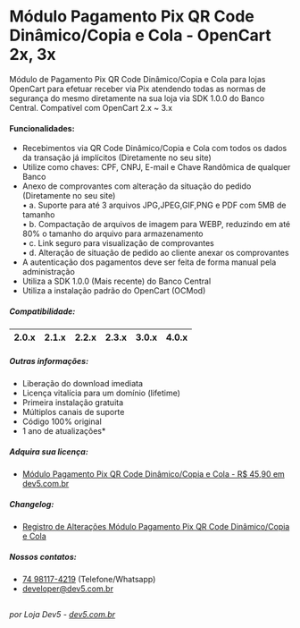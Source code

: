 # Módulo Pagamento Pix QR Code Dinâmico/Copia e Cola - OpenCart 2x, 3x
Módulo de Pagamento Pix QR Code Dinâmico/Copia e Cola para lojas OpenCart para efetuar receber via Pix atendendo todas as normas de segurança do mesmo diretamente na sua loja via SDK 1.0.0 do Banco Central. Compatível com OpenCart 2.x ~ 3.x

#### Funcionalidades:
- Recebimentos via QR Code Dinâmico/Copia e Cola com todos os dados da transação já implícitos (Diretamente no seu site)
- Utilize como chaves: CPF, CNPJ, E-mail e Chave Randômica de qualquer Banco
- Anexo de comprovantes com alteração da situação do pedido (Diretamente no seu site)\
• a. Suporte para até 3 arquivos JPG,JPEG,GIF,PNG e PDF com 5MB de tamanho\
• b. Compactação de arquivos de imagem para WEBP, reduzindo em até 80% o tamanho do arquivo para armazenamento\
• c. Link seguro para visualização de comprovantes\
• d. Alteração de situação de pedido ao cliente anexar os comprovantes
- A autenticação dos pagamentos deve ser feita de forma manual pela administração
- Utiliza a SDK 1.0.0 (Mais recente) do Banco Central
- Utiliza a instalação padrão do OpenCart (OCMod)

##### Compatibilidade:
|2.0.x|2.1.x|2.2.x|2.3.x|3.0.x|4.0.x|
|-|-|-|-|-|-|

##### Outras informações:
- Liberação do download imediata
- Licença vitalícia para um domínio (lifetime)
- Primeira instalação gratuita
- Múltiplos canais de suporte
- Código 100% original
- 1 ano de atualizações*

##### Adquira sua licença:
- [Módulo Pagamento Pix QR Code Dinâmico/Copia e Cola - R$ 45,90 em dev5.com.br](https://dev5.com.br/opencart/pagamentos/pix-qr-dinamico-copia-e-cola)

##### Changelog:
- [Registro de Alterações Módulo Pagamento Pix QR Code Dinâmico/Copia e Cola](https://dev5.com.br/opencart/pagamentos/pix-qr-dinamico-copia-e-cola#changelog)

##### Nossos contatos:
- [74 98117-4219](https://api.whatsapp.com/send?phone=5574981174219) (Telefone/Whatsapp)
- [developer@dev5.com.br](mailto:developer@dev5.com.br)
##
###### por Loja Dev5 - [dev5.com.br](https://dev5.com.br)
